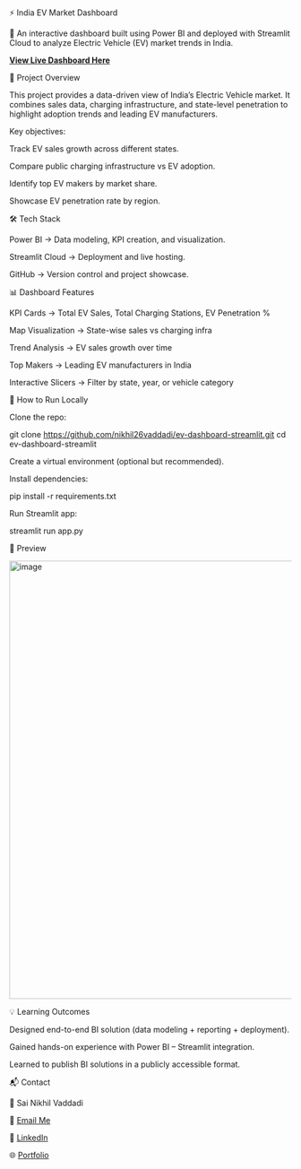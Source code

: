 ⚡ India EV Market Dashboard

🚗 An interactive dashboard built using Power BI and deployed with Streamlit Cloud to analyze Electric Vehicle (EV) market trends in India.

**[View Live Dashboard Here](https://ev-dashboard-app-ht2yqlmipn3f8rnrgyecpn.streamlit.app/)**

📌 Project Overview

This project provides a data-driven view of India’s Electric Vehicle market.
It combines sales data, charging infrastructure, and state-level penetration to highlight adoption trends and leading EV manufacturers.

Key objectives:

Track EV sales growth across different states.

Compare public charging infrastructure vs EV adoption.

Identify top EV makers by market share.

Showcase EV penetration rate by region.

🛠️ Tech Stack

Power BI → Data modeling, KPI creation, and visualization.

Streamlit Cloud → Deployment and live hosting.

GitHub → Version control and project showcase.

📊 Dashboard Features

KPI Cards → Total EV Sales, Total Charging Stations, EV Penetration %

Map Visualization → State-wise sales vs charging infra

Trend Analysis → EV sales growth over time

Top Makers → Leading EV manufacturers in India

Interactive Slicers → Filter by state, year, or vehicle category

🚀 How to Run Locally

Clone the repo:

git clone https://github.com/nikhil26vaddadi/ev-dashboard-streamlit.git
cd ev-dashboard-streamlit


Create a virtual environment (optional but recommended).

Install dependencies:

pip install -r requirements.txt


Run Streamlit app:

streamlit run app.py


📸 Preview

<img width="1236" height="782" alt="image" src="https://github.com/user-attachments/assets/c60c4979-0576-4c7d-baad-62813984d02f" />


💡 Learning Outcomes

Designed end-to-end BI solution (data modeling + reporting + deployment).

Gained hands-on experience with Power BI – Streamlit integration.

Learned to publish BI solutions in a publicly accessible format.

📬 Contact

👤 Sai Nikhil Vaddadi

📧 [Email Me](mailto:nikhil26vsn@gmail.com)

💼 [LinkedIn](https://www.linkedin.com/in/sai-nikhil-vaddadi)

🌐 [Portfolio](https://sainikhil.app/)
